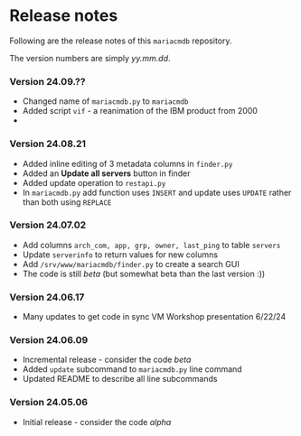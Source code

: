 # Release notes
Following are the release notes of this ``mariacmdb`` repository.

The version numbers are simply *yy.mm.dd*.

### Version 24.09.??
- Changed name of ``mariacmdb.py`` to ``mariacmdb``
- Added script ``vif`` - a reanimation of the IBM product from 2000 
-

### Version 24.08.21
- Added inline editing of 3 metadata columns in ``finder.py``
- Added an **Update all servers** button in finder
- Added update operation to ``restapi.py``
- In ``mariacmdb.py`` add function uses ``INSERT`` and update uses ``UPDATE`` rather than both using ``REPLACE``

### Version 24.07.02
- Add columns ``arch_com, app, grp, owner, last_ping`` to table ``servers``
- Update ``serverinfo`` to return values for new columns
- Add ``/srv/www/mariacmdb/finder.py`` to create a search GUI 
- The code is still *beta* (but somewhat beta than the last version :)) 

### Version 24.06.17
- Many updates to get code in sync VM Workshop presentation 6/22/24 

### Version 24.06.09
- Incremental release - consider the code *beta*
- Added ``update`` subcommand to ``mariacmdb.py`` line command
- Updated README to describe all line subcommands

### Version 24.05.06
- Initial release - consider the code *alpha*

